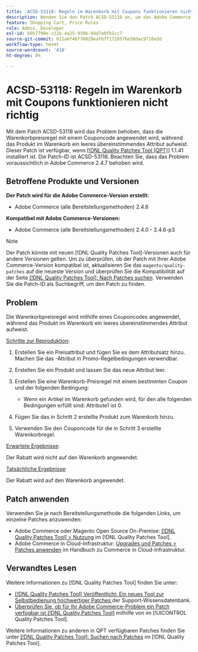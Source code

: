 ```yaml
---
title: 'ACSD-53118: Regeln im Warenkorb mit Coupons funktionieren nicht richtig'
description: Wenden Sie den Patch ACSD-53118 an, um das Adobe Commerce-Problem zu beheben, bei dem die Warenkorbpreisregel mit einem Couponcode angewendet wird, während das Produkt im Warenkorb ein leeres Übereinstimmungsattribut aufweist.
feature: Shopping Cart, Price Rules
role: Admin, Developer
exl-id: 8957790e-c22b-4a25-939b-94d7a9fb1cc7
source-git-commit: 011a6f46f76029eaf67f172b576e58dac9710a3d
workflow-type: tm+mt
source-wordcount: '418'
ht-degree: 0%

---
```


# ACSD-53118: Regeln im Warenkorb mit Coupons funktionieren nicht richtig

Mit dem Patch ACSD-53118 wird das Problem behoben, dass die Warenkorbpreisregel mit einem Couponcode angewendet wird, während das Produkt im Warenkorb ein leeres übereinstimmendes Attribut aufweist. Dieser Patch ist verfügbar, wenn [[!DNL Quality Patches Tool (QPT)]](https://experienceleague.adobe.com/de/docs/commerce-operations/tools/quality-patches-tool/quality-patches-tool-to-self-serve-quality-patches) 1.1.41 installiert ist. Die Patch-ID ist ACSD-53118. Beachten Sie, dass das Problem voraussichtlich in Adobe Commerce 2.4.7 behoben wird.

## Betroffene Produkte und Versionen

**Der Patch wird für die Adobe Commerce-Version erstellt:**

* Adobe Commerce (alle Bereitstellungsmethoden) 2.4.6

**Kompatibel mit Adobe Commerce-Versionen:**

* Adobe Commerce (alle Bereitstellungsmethoden) 2.4.0 - 2.4.6-p3

>[!NOTE]
>
>Der Patch könnte mit neuen [!DNL Quality Patches Tool]-Versionen auch für andere Versionen gelten. Um zu überprüfen, ob der Patch mit Ihrer Adobe Commerce-Version kompatibel ist, aktualisieren Sie das `magento/quality-patches` auf die neueste Version und überprüfen Sie die Kompatibilität auf der Seite [[!DNL Quality Patches Tool]: Nach Patches suchen](https://experienceleague.adobe.com/tools/commerce-quality-patches/index.html?lang=de). Verwenden Sie die Patch-ID als Suchbegriff, um den Patch zu finden.

## Problem

Die Warenkorbpreisregel wird mithilfe eines Couponcodes angewendet, während das Produkt im Warenkorb ein leeres übereinstimmendes Attribut aufweist.

<u>Schritte zur Reproduktion</u>:

1. Erstellen Sie ein Preisattribut und fügen Sie es dem Attributsatz hinzu. Machen Sie das -Attribut in Promo-Regelbedingungen verwendbar.
1. Erstellen Sie ein Produkt und lassen Sie das neue Attribut leer.
1. Erstellen Sie eine Warenkorb-Preisregel mit einem bestimmten Coupon und der folgenden Bedingung:

   * Wenn ein Artikel im Warenkorb gefunden wird, für den alle folgenden Bedingungen erfüllt sind: Attribute1 ist 0.

1. Fügen Sie das in Schritt 2 erstellte Produkt zum Warenkorb hinzu.
1. Verwenden Sie den Couponcode für die in Schritt 3 erstellte Warenkorbregel.

<u>Erwartete Ergebnisse</u>:

Der Rabatt wird nicht auf den Warenkorb angewendet.

<u>Tatsächliche Ergebnisse</u>:

Der Rabatt wird auf den Warenkorb angewendet.

## Patch anwenden

Verwenden Sie je nach Bereitstellungsmethode die folgenden Links, um einzelne Patches anzuwenden:

* Adobe Commerce oder Magento Open Source On-Premise: [[!DNL Quality Patches Tool] > Nutzung](/help/tools/quality-patches-tool/usage.md) im [!DNL Quality Patches Tool].
* Adobe Commerce in Cloud-Infrastruktur: [Upgrades und Patches > Patches anwenden](https://experienceleague.adobe.com/docs/commerce-cloud-service/user-guide/develop/upgrade/apply-patches.html?lang=de) im Handbuch zu Commerce in Cloud-Infrastruktur.

## Verwandtes Lesen

Weitere Informationen zu [!DNL Quality Patches Tool] finden Sie unter:

* [[!DNL Quality Patches Tool] Veröffentlicht: Ein neues Tool zur Selbstbedienung hochwertiger Patches ](https://experienceleague.adobe.com/de/docs/commerce-operations/tools/quality-patches-tool/quality-patches-tool-to-self-serve-quality-patches) der Support-Wissensdatenbank.
* [Überprüfen Sie, ob für Ihr Adobe Commerce-Problem ein Patch verfügbar ist [!DNL Quality Patches Tool]](/help/tools/quality-patches-tool/patches-available-in-qpt/check-patch-for-magento-issue-with-magento-quality-patches.md) mithilfe von im [!UICONTROL Quality Patches Tool].


Weitere Informationen zu anderen in QPT verfügbaren Patches finden Sie unter [[!DNL Quality Patches Tool]: Suchen nach Patches](https://experienceleague.adobe.com/tools/commerce-quality-patches/index.html?lang=de) im [!DNL Quality Patches Tool].
